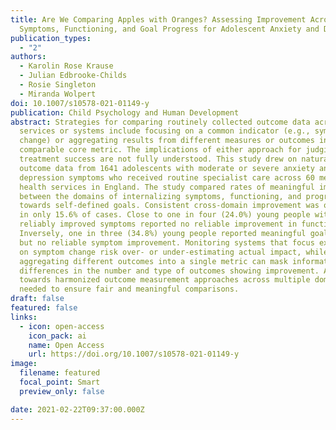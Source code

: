 ```yaml
---
title: Are We Comparing Apples with Oranges? Assessing Improvement Across
  Symptoms, Functioning, and Goal Progress for Adolescent Anxiety and Depression
publication_types:
  - "2"
authors:
  - Karolin Rose Krause
  - Julian Edbrooke-Childs
  - Rosie Singleton
  - Miranda Wolpert
doi: 10.1007/s10578-021-01149-y
publication: Child Psychology and Human Development
abstract: Strategies for comparing routinely collected outcome data across
  services or systems include focusing on a common indicator (e.g., symptom
  change) or aggregating results from different measures or outcomes into a
  comparable core metric. The implications of either approach for judging
  treatment success are not fully understood. This study drew on naturalistic
  outcome data from 1641 adolescents with moderate or severe anxiety and/or
  depression symptoms who received routine specialist care across 60 mental
  health services in England. The study compared rates of meaningful improvement
  between the domains of internalizing symptoms, functioning, and progress
  towards self-defined goals. Consistent cross-domain improvement was observed
  in only 15.6% of cases. Close to one in four (24.0%) young people with
  reliably improved symptoms reported no reliable improvement in functioning.
  Inversely, one in three (34.8%) young people reported meaningful goal progress
  but no reliable symptom improvement. Monitoring systems that focus exclusively
  on symptom change risk over- or under-estimating actual impact, while
  aggregating different outcomes into a single metric can mask informative
  differences in the number and type of outcomes showing improvement. A move
  towards harmonized outcome measurement approaches across multiple domains is
  needed to ensure fair and meaningful comparisons.
draft: false
featured: false
links:
  - icon: open-access
    icon_pack: ai
    name: Open Access
    url: https://doi.org/10.1007/s10578-021-01149-y
image:
  filename: featured
  focal_point: Smart
  preview_only: false

date: 2021-02-22T09:37:00.000Z
---
```

